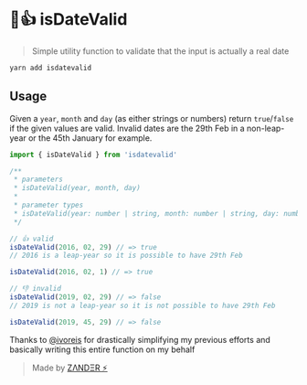 # 📅👍 isDateValid

> Simple utility function to validate that the input is actually a real date

```sh
yarn add isdatevalid
```

## Usage

Given a `year`, `month` and `day` (as either strings or numbers) return `true`/`false` if the given values are valid. Invalid dates are the 29th Feb in a non-leap-year or the 45th January for example.

```js
import { isDateValid } from 'isdatevalid'

/**
 * parameters
 * isDateValid(year, month, day)
 *
 * parameter types
 * isDateValid(year: number | string, month: number | string, day: number | string): boolean
 */

// 👍 valid
isDateValid(2016, 02, 29) // => true
// 2016 is a leap-year so it is possible to have 29th Feb

isDateValid(2016, 02, 1) // => true

// 👎 invalid
isDateValid(2019, 02, 29) // => false
// 2019 is not a leap-year so it is not possible to have 29th Feb

isDateValid(2019, 45, 29) // => false
```

Thanks to [@ivoreis](https://github.com/ivoreis) for drastically simplifying my previous efforts and basically writing this entire function on my behalf

> Made by [ZΛNDΞR ⚡](https://github.com/mrmartineau/)

